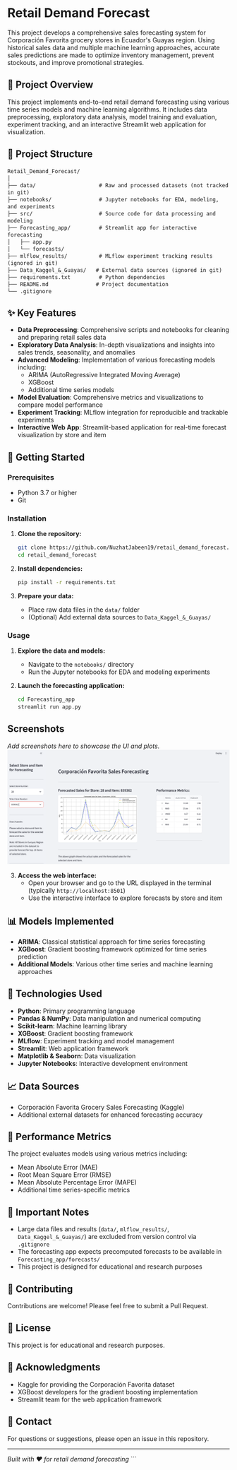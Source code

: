 # Retail Demand Forecast
This project develops a comprehensive sales forecasting system for Corporación Favorita grocery stores in Ecuador's Guayas region. Using historical sales data and multiple machine learning approaches, accurate sales predictions are made  to optimize inventory management, prevent stockouts, and improve promotional strategies.


## 🎯 Project Overview

This project implements end-to-end retail demand forecasting using various time series models and machine learning algorithms. It includes data preprocessing, exploratory data analysis, model training and evaluation, experiment tracking, and an interactive Streamlit web application for visualization.

## 📁 Project Structure

```
Retail_Demand_Forecast/
│
├── data/                    # Raw and processed datasets (not tracked in git)
├── notebooks/               # Jupyter notebooks for EDA, modeling, and experiments
├── src/                     # Source code for data processing and modeling
├── Forecasting_app/         # Streamlit app for interactive forecasting
│   ├── app.py
│   └── forecasts/
├── mlflow_results/          # MLflow experiment tracking results (ignored in git)
├── Data_Kaggel_&_Guayas/   # External data sources (ignored in git)
├── requirements.txt         # Python dependencies
├── README.md               # Project documentation
└── .gitignore
```

## ✨ Key Features

- **Data Preprocessing**: Comprehensive scripts and notebooks for cleaning and preparing retail sales data
- **Exploratory Data Analysis**: In-depth visualizations and insights into sales trends, seasonality, and anomalies
- **Advanced Modeling**: Implementation of various forecasting models including:
  - ARIMA (AutoRegressive Integrated Moving Average)
  - XGBoost
  - Additional time series models
- **Model Evaluation**: Comprehensive metrics and visualizations to compare model performance
- **Experiment Tracking**: MLflow integration for reproducible and trackable experiments
- **Interactive Web App**: Streamlit-based application for real-time forecast visualization by store and item

## 🚀 Getting Started

### Prerequisites

- Python 3.7 or higher
- Git

### Installation

1. **Clone the repository:**
   ```bash
   git clone https://github.com/NuzhatJabeen19/retail_demand_forecast.git
   cd retail_demand_forecast
   ```

2. **Install dependencies:**
   ```bash
   pip install -r requirements.txt
   ```

3. **Prepare your data:**
   - Place raw data files in the `data/` folder
   - (Optional) Add external data sources to `Data_Kaggel_&_Guayas/`

### Usage

1. **Explore the data and models:**
   - Navigate to the `notebooks/` directory
   - Run the Jupyter notebooks for EDA and modeling experiments

2. **Launch the forecasting application:**
   ```bash
   cd Forecasting_app
   streamlit run app.py
   ```
## Screenshots

*Add screenshots here to showcase the UI and plots.*
*![alt text](image.png)*


3. **Access the web interface:**
   - Open your browser and go to the URL displayed in the terminal (typically `http://localhost:8501`)
   - Use the interactive interface to explore forecasts by store and item

## 📊 Models Implemented

- **ARIMA**: Classical statistical approach for time series forecasting
- **XGBoost**: Gradient boosting framework optimized for time series prediction
- **Additional Models**: Various other time series and machine learning approaches

## 🔧 Technologies Used

- **Python**: Primary programming language
- **Pandas & NumPy**: Data manipulation and numerical computing
- **Scikit-learn**: Machine learning library
- **XGBoost**: Gradient boosting framework
- **MLflow**: Experiment tracking and model management
- **Streamlit**: Web application framework
- **Matplotlib & Seaborn**: Data visualization
- **Jupyter Notebooks**: Interactive development environment

## 📈 Data Sources

- Corporación Favorita Grocery Sales Forecasting (Kaggle)
- Additional external datasets for enhanced forecasting accuracy

## 🎯 Performance Metrics

The project evaluates models using various metrics including:
- Mean Absolute Error (MAE)
- Root Mean Square Error (RMSE)
- Mean Absolute Percentage Error (MAPE)
- Additional time series-specific metrics

## 📝 Important Notes

- Large data files and results (`data/`, `mlflow_results/`, `Data_Kaggel_&_Guayas/`) are excluded from version control via `.gitignore`
- The forecasting app expects precomputed forecasts to be available in `Forecasting_app/forecasts/`
- This project is designed for educational and research purposes

## 🤝 Contributing

Contributions are welcome! Please feel free to submit a Pull Request.

## 📄 License

This project is for educational and research purposes.

## 🙏 Acknowledgments

- Kaggle for providing the Corporación Favorita dataset
- XGBoost developers for the gradient boosting implementation
- Streamlit team for the web application framework

## 📧 Contact

For questions or suggestions, please open an issue in this repository.

---

*Built with ❤️ for retail demand forecasting*
    ``` 

